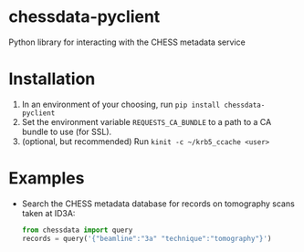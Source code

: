 # chessdata-pyclient
Python library for interacting with the CHESS metadata service

# Installation
1. In an environment of your choosing, run `pip install chessdata-pyclient`
2. Set the environment variable `REQUESTS_CA_BUNDLE` to a path to a CA bundle to use (for SSL).
3. (optional, but recommended) Run `kinit -c ~/krb5_ccache <user>`

# Examples
- Search the CHESS metadata database for records on tomography scans taken at ID3A:
  ```python
  from chessdata import query
  records = query('{"beamline":"3a" "technique":"tomography"}')
  ```
